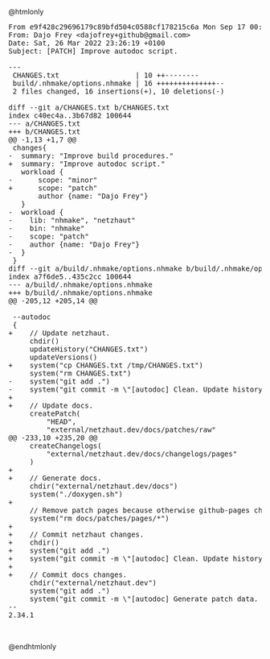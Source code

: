 @htmlonly

<pre>
From e9f428c29696179c89bfd504c0588cf178215c6a Mon Sep 17 00:00:00 2001
From: Dajo Frey &ltdajofrey+github@gmail.com>
Date: Sat, 26 Mar 2022 23:26:19 +0100
Subject: [PATCH] Improve autodoc script.

---
 CHANGES.txt                  | 10 ++--------
 build/.nhmake/options.nhmake | 16 ++++++++++++++--
 2 files changed, 16 insertions(+), 10 deletions(-)

diff --git a/CHANGES.txt b/CHANGES.txt
index c40ec4a..3b67d82 100644
--- a/CHANGES.txt
+++ b/CHANGES.txt
@@ -1,13 +1,7 @@
 changes{
-  summary: "Improve build procedures."
+  summary: "Improve autodoc script."
   workload {
-      scope: "minor"
+      scope: "patch"
       author {name: "Dajo Frey"}
   }
-  workload {
-    lib: "nhmake", "netzhaut"
-    bin: "nhmake"
-    scope: "patch"
-    author {name: "Dajo Frey"}
-  }
 }
diff --git a/build/.nhmake/options.nhmake b/build/.nhmake/options.nhmake
index a7f6de5..435c2cc 100644
--- a/build/.nhmake/options.nhmake
+++ b/build/.nhmake/options.nhmake
@@ -205,12 +205,14 @@
 
 --autodoc 
 {
+    // Update netzhaut.
     chdir()
     updateHistory("CHANGES.txt")
     updateVersions()
+    system("cp CHANGES.txt /tmp/CHANGES.txt")
     system("rm CHANGES.txt")
-    system("git add .")
-    system("git commit -m \"[autodoc] Clean. Update history. Update versions.\"")
+
+    // Update docs.
     createPatch(
         "HEAD", 
         "external/netzhaut.dev/docs/patches/raw"
@@ -233,10 +235,20 @@
     createChangelogs(
         "external/netzhaut.dev/docs/changelogs/pages"
     )
+
+    // Generate docs.
     chdir("external/netzhaut.dev/docs")
     system("./doxygen.sh")
+
     // Remove patch pages because otherwise github-pages checks will fail.
     system("rm docs/patches/pages/*")
+
+    // Commit netzhaut changes.
+    chdir()
+    system("git add .")
+    system("git commit -m \"[autodoc] Clean. Update history. Update versions.\"")
+
+    // Commit docs changes.
     chdir("external/netzhaut.dev")
     system("git add .")
     system("git commit -m \"[autodoc] Generate patch data. Update HTML pages.\"")
-- 
2.34.1


</pre>
@endhtmlonly